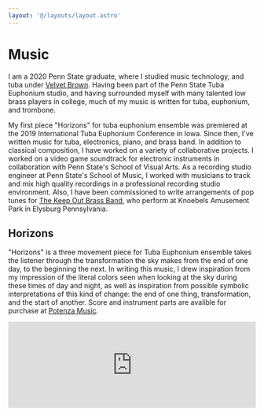 ```yaml
---
layout: '@/layouts/layout.astro'
---
```


# Music

I am a 2020 Penn State graduate, where I studied music technology, and tuba under [Velvet Brown](https://velvetuba.com). Having been part of the Penn State Tuba Euphonium studio, and having surrounded myself with many talented low brass players in college, much of my music is written for tuba, euphonium, and trombone.

My first piece "Horizons" for tuba euphonium ensemble was premiered at the 2019 International Tuba Euphonium Conference in Iowa. Since then, I've written music for tuba, electronics, piano, and brass band. In addition to classical composition, I have worked on a variety of collaborative projects. I worked on a video game soundtrack for electronic instruments in collaboration with Penn State's School of Visual Arts. As a recording studio engineer at Penn State's School of Music, I worked with musicians to track and mix high quality recordings in a professional recording studio environment. Also, I have been commissioned to write arrangements of pop tunes for [The Keep Out Brass Band](https://www.instagram.com/keepoutbrassband), who perform at Knoebels Amusement Park in Elysburg Pennsylvania.

## Horizons

"Horizons" is a three movement piece for Tuba Euphonium ensemble takes the listener through the transformation the sky makes from the end of one day, to the beginning the next. In writing this music, I drew inspiration from my impression of the literal colors seen when looking at the sky during these times of day and night, as well as inspiration from possible symbolic interpretations of this kind of change: the end of one thing, transformation, and the start of another. Score and instrument parts are avalible for purchase at [Potenza Music](https://potenzamusic.com/product/horizons-for-tuba-euphonium-ensemble).

<iframe
  title="Horizons Movement 1"
  class="mb-4"
  width="100%"
  height="175"
  scrolling="no"
  frameBorder="no"
  allow="autoplay"
  src="https://w.soundcloud.com/player/?url=https%3A//api.soundcloud.com/tracks/618819741%3Fsecret_token%3Ds-v1n8JWLrsFC&color=%23ff5500&auto_play=false&hide_related=false&show_comments=false&show_user=true&show_reposts=false&show_teaser=true&visual=false"
/>
<iframe
  title="Horizons Movement 2"
  class="mb-4"
  width="100%"
  height="175"
  scrolling="no"
  frameBorder="no"
  allow="autoplay"
  src="https://w.soundcloud.com/player/?url=https%3A//api.soundcloud.com/tracks/618821568%3Fsecret_token%3Ds-U1MK8iKwqFc&color=%23ff5500&auto_play=false&hide_related=false&show_comments=false&show_user=true&show_reposts=false&show_teaser=true&visual=false"
/>
<iframe
  title="Horizons Movement 3"
  class="mb-4"
  width="100%"
  height="175"
  scrolling="no"
  frameBorder="no"
  allow="autoplay"
  src="https://w.soundcloud.com/player/?url=https%3A//api.soundcloud.com/tracks/618819816%3Fsecret_token%3Ds-XFouynViR5P&color=%23ff5500&auto_play=false&hide_related=false&show_comments=false&show_user=true&show_reposts=false&show_teaser=true&visual=false"
/>

## Through the Dark

Through the Dark is a piece for Tuba, Electronics, Piano, and Percussion. It was commissioned by the tuba player, and good friend, heard in the recording below.

<iframe
  title="Through the Dark"
  class="mb-4"
  width="100%"
  height="175"
  scrolling="no"
  frameBorder="no"
  allow="autoplay"
  src="https://w.soundcloud.com/player/?url=https%3A//api.soundcloud.com/tracks/901808749%3Fsecret_token%3Ds-ae155TFxZ9O&color=%23ff5500&auto_play=false&hide_related=false&show_comments=false&show_user=true&show_reposts=false&show_teaser=true&visual=false"
/>

## Song of Antecedence

This piece is a minimalist piece for piano and tuba. It was written to challenge the idea that solo tuba music mus be technically challenging to be considered a valid piece of repertoire. The recording below features my college tuba professor, Velvet Brown. Spitfire strings have also been added to this recording, but are not required for performance.

<iframe
  title="Song of"
  class="mb-4"
  width="100%"
  height="175"
  scrolling="no"
  frameBorder="no"
  allow="autoplay"
  src="https://w.soundcloud.com/player/?url=https%3A//api.soundcloud.com/tracks/902333935%3Fsecret_token%3Ds-kbF0FzYCZai&color=%23ff5500&auto_play=false&hide_related=false&show_comments=false&show_user=true&show_reposts=false&show_teaser=true&visual=false"
/>

## Since you scrolled this far...

Take a chance to check out this episode in College Marching's "Take the Field" documentary series made while I was in Penn State's marching band in 2018. I look back fondly on playing in the band, and I think this documentary does a fantastic job illustrating why.

<iframe
  class="w-full mx-auto mt-4"
  width="840"
  height="472.5"
  src="https://www.youtube.com/embed/RT2NiqEBpkM"
  title="YouTube video player"
  frameborder="0"
  allow="accelerometer; autoplay; clipboard-write; encrypted-media; gyroscope; picture-in-picture"
  allowfullscreen
/>
